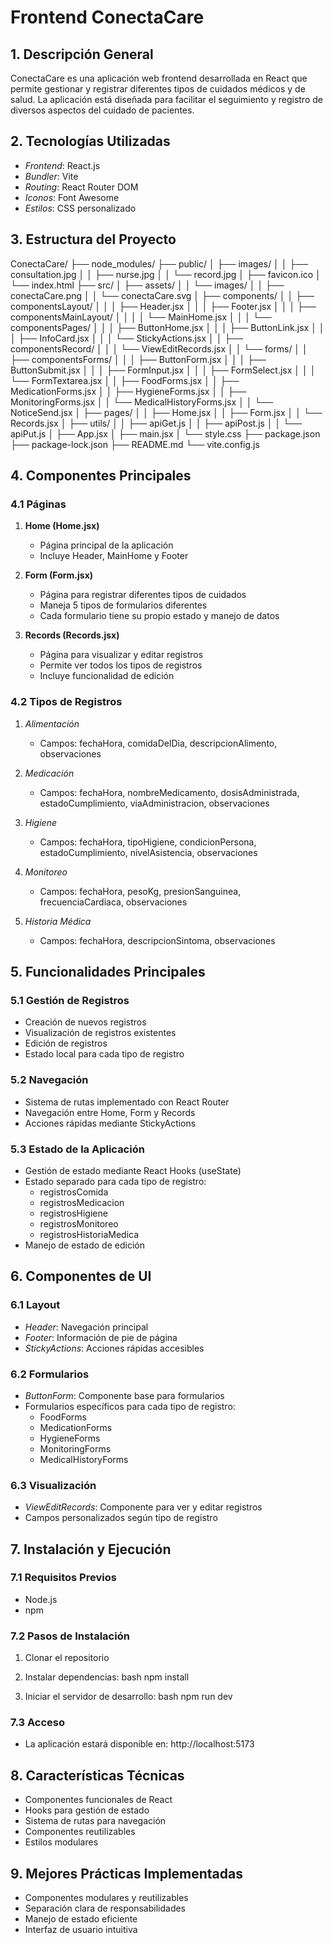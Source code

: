 # Frontend ConectaCare

## 1. Descripción General
ConectaCare es una aplicación web frontend desarrollada en React que permite gestionar y registrar diferentes tipos de cuidados médicos y de salud. La aplicación está diseñada para facilitar el seguimiento y registro de diversos aspectos del cuidado de pacientes.

## 2. Tecnologías Utilizadas
- *Frontend*: React.js
- *Bundler*: Vite
- *Routing*: React Router DOM
- *Iconos*: Font Awesome
- *Estilos*: CSS personalizado

## 3. Estructura del Proyecto
ConectaCare/
├── node_modules/
├── public/
│   ├── images/
│   │   ├── consultation.jpg
│   │   ├── nurse.jpg
│   │   └── record.jpg
│   ├── favicon.ico
│   └── index.html
├── src/
│   ├── assets/
│   │   └── images/
│   │       ├── conectaCare.png
│   │       └── conectaCare.svg
│   ├── components/
│   │   ├── componentsLayout/
│   │   │   ├── Header.jsx
│   │   │   ├── Footer.jsx
│   │   │   ├── componentsMainLayout/
│   │   │   │   └── MainHome.jsx
│   │   │   └── componentsPages/
│   │   │       ├── ButtonHome.jsx
│   │   │       ├── ButtonLink.jsx
│   │   │       ├── InfoCard.jsx
│   │   │       └── StickyActions.jsx
│   │   ├── componentsRecord/
│   │   │   └── ViewEditRecords.jsx
│   │   └── forms/
│   │       ├── componentsForms/
│   │       │   ├── ButtonForm.jsx
│   │       │   ├── ButtonSubmit.jsx
│   │       │   ├── FormInput.jsx
│   │       │   ├── FormSelect.jsx
│   │       │   └── FormTextarea.jsx
│   │       ├── FoodForms.jsx
│   │       ├── MedicationForms.jsx
│   │       ├── HygieneForms.jsx
│   │       ├── MonitoringForms.jsx
│   │       └── MedicalHistoryForms.jsx
│   │   └── NoticeSend.jsx
│   ├── pages/
│   │   ├── Home.jsx
│   │   ├── Form.jsx
│   │   └── Records.jsx
│   ├── utils/
│   │   ├── apiGet.js
│   │   ├── apiPost.js
│   │   └── apiPut.js
│   ├── App.jsx
│   ├── main.jsx
│   └── style.css
├── package.json
├── package-lock.json
├── README.md
└── vite.config.js


## 4. Componentes Principales

### 4.1 Páginas
1. **Home (Home.jsx)**
   - Página principal de la aplicación
   - Incluye Header, MainHome y Footer

2. **Form (Form.jsx)**
   - Página para registrar diferentes tipos de cuidados
   - Maneja 5 tipos de formularios diferentes
   - Cada formulario tiene su propio estado y manejo de datos

3. **Records (Records.jsx)**
   - Página para visualizar y editar registros
   - Permite ver todos los tipos de registros
   - Incluye funcionalidad de edición

### 4.2 Tipos de Registros
1. *Alimentación*
   - Campos: fechaHora, comidaDelDia, descripcionAlimento, observaciones

2. *Medicación*
   - Campos: fechaHora, nombreMedicamento, dosisAdministrada, estadoCumplimiento, viaAdministracion, observaciones

3. *Higiene*
   - Campos: fechaHora, tipoHigiene, condicionPersona, estadoCumplimiento, nivelAsistencia, observaciones

4. *Monitoreo*
   - Campos: fechaHora, pesoKg, presionSanguinea, frecuenciaCardiaca, observaciones

5. *Historia Médica*
   - Campos: fechaHora, descripcionSintoma, observaciones

## 5. Funcionalidades Principales

### 5.1 Gestión de Registros
- Creación de nuevos registros
- Visualización de registros existentes
- Edición de registros
- Estado local para cada tipo de registro

### 5.2 Navegación
- Sistema de rutas implementado con React Router
- Navegación entre Home, Form y Records
- Acciones rápidas mediante StickyActions

### 5.3 Estado de la Aplicación
- Gestión de estado mediante React Hooks (useState)
- Estado separado para cada tipo de registro:
  - registrosComida
  - registrosMedicacion
  - registrosHigiene
  - registrosMonitoreo
  - registrosHistoriaMedica
- Manejo de estado de edición

## 6. Componentes de UI

### 6.1 Layout
- *Header*: Navegación principal
- *Footer*: Información de pie de página
- *StickyActions*: Acciones rápidas accesibles

### 6.2 Formularios
- *ButtonForm*: Componente base para formularios
- Formularios específicos para cada tipo de registro:
  - FoodForms
  - MedicationForms
  - HygieneForms
  - MonitoringForms
  - MedicalHistoryForms

### 6.3 Visualización
- *ViewEditRecords*: Componente para ver y editar registros
- Campos personalizados según tipo de registro

## 7. Instalación y Ejecución

### 7.1 Requisitos Previos
- Node.js
- npm

### 7.2 Pasos de Instalación
1. Clonar el repositorio
2. Instalar dependencias:
   bash
   npm install
   
3. Iniciar el servidor de desarrollo:
   bash
   npm run dev
   

### 7.3 Acceso
- La aplicación estará disponible en: http://localhost:5173

## 8. Características Técnicas
- Componentes funcionales de React
- Hooks para gestión de estado
- Sistema de rutas para navegación
- Componentes reutilizables
- Estilos modulares

## 9. Mejores Prácticas Implementadas
- Componentes modulares y reutilizables
- Separación clara de responsabilidades
- Manejo de estado eficiente
- Interfaz de usuario intuitiva